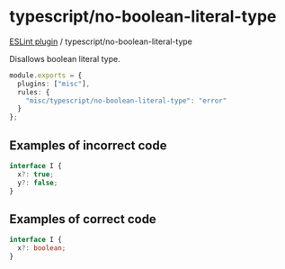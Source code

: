 # typescript/no-boolean-literal-type

[ESLint plugin](https://ilyub.github.io/eslint-plugin-misc/) / typescript/no-boolean-literal-type

Disallows boolean literal type.

```ts
module.exports = {
  plugins: ["misc"],
  rules: {
    "misc/typescript/no-boolean-literal-type": "error"
  }
};
```

## Examples of incorrect code

```ts
interface I {
  x?: true;
  y?: false;
}
```

## Examples of correct code

```ts
interface I {
  x?: boolean;
}
```